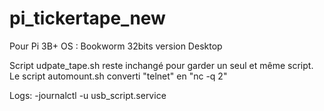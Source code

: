 # pi_tickertape_new
Pour Pi 3B+
OS : Bookworm 32bits version Desktop

Script udpate_tape.sh reste inchangé pour garder un seul et même script.
Le script automount.sh converti "telnet" en "nc -q 2"

Logs:
-journalctl -u usb_script.service



